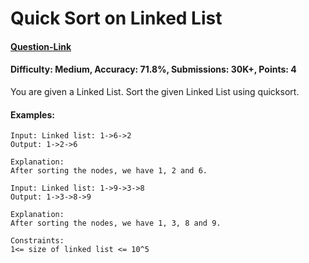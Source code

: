# Quick Sort on Linked List
#### [Question-Link](https://www.geeksforgeeks.org/problems/quick-sort-on-linked-list/1)
#### Difficulty: Medium, Accuracy: 71.8%, Submissions: 30K+, Points: 4

You are given a Linked List. Sort the given Linked List using quicksort. 

#### Examples:
```
Input: Linked list: 1->6->2
Output: 1->2->6

Explanation:
After sorting the nodes, we have 1, 2 and 6.
```
```
Input: Linked list: 1->9->3->8
Output: 1->3->8->9

Explanation:
After sorting the nodes, we have 1, 3, 8 and 9. 
```
```
Constraints:
1<= size of linked list <= 10^5
```
